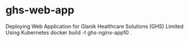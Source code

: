 # ghs-web-app
Deploying Web Application for Glanik Healthcare Solutions  (GHS) Limited Using Kubernetes
docker build -t ghs-nginx-app10 .